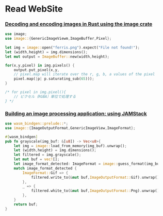 # Read WebSite

### [Decoding and encoding images in Rust using the image crate](https://blog.logrocket.com/decoding-encoding-images-rust-using-image-crate/)


```rust
use image; 
use image::{GenericImageViewm,ImageBuffer,Pixel};
 
let img = image::open("ferris.png").expect("File not found!");
let (width,height) = img.dimensions();
let mut output = ImageBuffer::new(width,height);

for(x,y,pixel) in img.pixels() {
    output.put_pixel(x,y,
    // pixel.map will iterate over the r, g, b, a values of the pixel
    pixel.map(|p| p.saturating_sub(65)));
}

/* for pixel in img.pixel(){
    // ピクセル（RGBA）単位で処理する
} */
```

### [Building an image processing application; using JAMStack](https://medium.com/wasm/building-an-image-processing-application-using-jamstack-11185b54e7d40)

```rust
use wasm_bindgen::prelude::*;
use image::{ImageOutputFormat,GenericImageView,ImageFormat};

#[wasm_bindgen]
pub fn grayscale(img_buf: &[u8]) -> Vec<u8>{
    let img = image::load_from_memory(img_buf).unwrap();
    let (width,height) = img.dimensions();
    let filtered = img.grayscale();
    let mut buf = vec![];
    let image_format_detected: ImageFormat = image::guess_format(img_buf).unwrap();
    match image_format_detected {
        ImageFormat::Gif => {
            filtered.write_to(&mut buf,ImageOutputFormat::Gif).unwrap();
        },
        _ => {
            filtered.white_to(&mut buf,ImageOutputFormat::Png).unwrap();
        },
    }
    return buf;
}
```